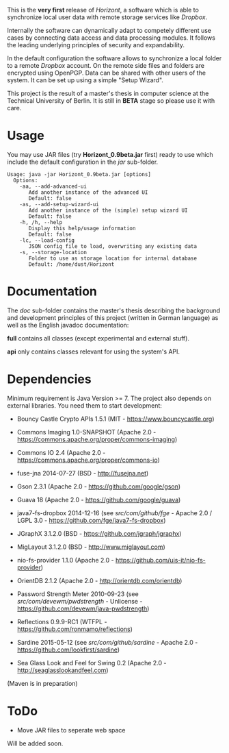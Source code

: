 This is the **very first** release of *Horizont*, a software which is able to synchronize local user data with remote storage services like *Dropbox*.

Internally the software can dynamically adapt to competely different use cases by connecting data access and data processing modules. It follows the leading underlying principles of security and expandability. 

In the default configuration the software allows to synchronize a local folder to a remote *Dropbox* account. On the remote side files and folders are encrypted using OpenPGP. Data can be shared with other users of the system. It can be set up using a simple "Setup Wizard".

This project is the result of a master's thesis in computer science at the Technical University of Berlin. It is still in **BETA** stage so please use it with care.

# Usage

You may use JAR files (try **Horizont_0.9beta.jar** first) ready to use which include the default configuration in the *jar* sub-folder.

```
Usage: java -jar Horizont_0.9beta.jar [options]
  Options:
    -aa, --add-advanced-ui
       Add another instance of the advanced UI
       Default: false
    -as, --add-setup-wizard-ui
       Add another instance of the (simple) setup wizard UI
       Default: false
    -h, /h, --help
       Display this help/usage information
       Default: false
    -lc, --load-config
       JSON config file to load, overwriting any existing data
    -s, --storage-location
       Folder to use as storage location for internal database
       Default: /home/dust/Horizont
```

# Documentation

The *doc* sub-folder contains the master's thesis describing the background and development principles of this project (written in German language) as well as the English javadoc documentation:

**full** contains all classes (except experimental and external stuff).

**api** only contains classes relevant for using the system's API.

# Dependencies

Minimum requirement is Java Version >= 7. The project also depends on external libraries. You need them to start development:

* Bouncy Castle Crypto APIs 1.5.1 (MIT - https://www.bouncycastle.org)

* Commons Imaging 1.0-SNAPSHOT (Apache 2.0 - https://commons.apache.org/proper/commons-imaging)
	
* Commons IO 2.4 (Apache 2.0 - https://commons.apache.org/proper/commons-io)
	
* fuse-jna 2014-07-27 (BSD - http://fusejna.net)

* Gson 2.3.1 (Apache 2.0 - https://github.com/google/gson)
		
* Guava 18 (Apache 2.0 - https://github.com/google/guava)

* java7-fs-dropbox 2014-12-16 (see *src/com/github/fge* - Apache 2.0 / LGPL 3.0 - https://github.com/fge/java7-fs-dropbox)

* JGraphX 3.1.2.0 (BSD - https://github.com/jgraph/jgraphx)
	
* MigLayout 3.1.2.0 (BSD - http://www.miglayout.com)

* nio-fs-provider 1.1.0 (Apache 2.0 - https://github.com/uis-it/nio-fs-provider)
	
* OrientDB 2.1.2 (Apache 2.0 - http://orientdb.com/orientdb)

* Password Strength Meter 2010-09-23 (see *src/com/devewm/pwdstrength* - Unlicense - https://github.com/devewm/java-pwdstrength)
	
* Reflections 0.9.9-RC1 (WTFPL - https://github.com/ronmamo/reflections)

* Sardine 2015-05-12 (see *src/com/github/sardine* - Apache 2.0 - https://github.com/lookfirst/sardine)

* Sea Glass Look and Feel for Swing 0.2 (Apache 2.0 - http://seaglasslookandfeel.com)

(Maven is in preparation)

# ToDo

- Move JAR files to seperate web space

Will be added soon.
